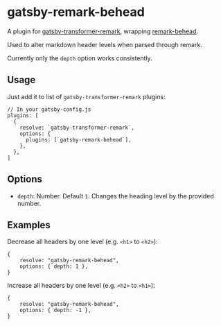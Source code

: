 # gatsby-remark-behead

A plugin for [gatsby-transformer-remark](https://www.gatsbyjs.org/packages/gatsby-transformer-remark/), wrapping [remark-behead](https://github.com/mrzmmr/remark-behead).

Used to alter markdown header levels when parsed through remark.

Currently only the `depth` option works consistently.

## Usage 

Just add it to list of `gatsby-transformer-remark` plugins:

```
// In your gatsby-config.js
plugins: [
  {
    resolve: `gatsby-transformer-remark`,
    options: {
      plugins: [`gatsby-remark-behead`],
    },
  },
]
```

## Options

- `depth`: Number. Default `1`. Changes the heading level by the provided number.

## Examples

Decrease all headers by one level (e.g. `<h1>` to `<h2>`):

```
{
    resolve: "gatsby-remark-behead",
    options: { depth: 1 },
}
```

Increase all headers by one level (e.g. `<h2>` to `<h1>`):

```
{
    resolve: "gatsby-remark-behead",
    options: { depth: -1 },
}
```
